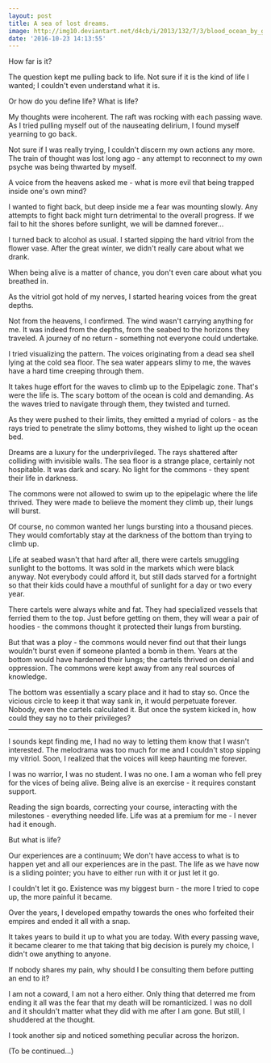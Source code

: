 ```yaml
---
layout: post
title: A sea of lost dreams.
image: http://img10.deviantart.net/d4cb/i/2013/132/7/3/blood_ocean_by_gleeyjdn-d650vil.jpg
date: '2016-10-23 14:13:55'
---
```


How far is it? 

The question kept me pulling back to life. Not sure if it is the kind of life I wanted; I couldn't even understand what it is.

Or how do you define life? What is life?

My thoughts were incoherent. The raft was rocking with each passing wave. As I tried pulling myself out of the nauseating delirium, I found myself yearning to go back.

Not sure if I was really trying, I couldn't discern my own actions any more. The train of thought was lost long ago - any attempt to reconnect to my own psyche was being thwarted by myself.

A voice from the heavens asked me - what is more evil that being trapped inside one's own mind?

I wanted to fight back, but deep inside me a fear was mounting slowly. Any attempts to fight back might turn detrimental to the overall progress. If we fail to hit the shores before sunlight, we will be damned forever...

I turned back to alcohol as usual. I started sipping the hard vitriol from the flower vase. After the great winter, we didn't really care about what we drank. 

When being alive is a matter of chance, you don't even care about what you breathed in.

As the vitriol got hold of my nerves, I started hearing voices from the great depths.

Not from the heavens, I confirmed. The wind wasn't carrying anything for me. It was indeed from the depths, from the seabed to the horizons they traveled. A journey of no return - something not everyone could undertake.

I tried visualizing the pattern. The voices originating from a dead sea shell lying at the cold sea floor. The sea water appears slimy to me, the waves have a hard time creeping through them.

It takes huge effort for the waves to climb up to the Epipelagic zone. That's were the life is. The scary bottom of the ocean is cold and demanding. As the waves tried to navigate through them, they twisted and turned. 

As they were pushed to their limits, they emitted a myriad of colors - as the rays tried to penetrate the slimy bottoms, they wished to light up the ocean bed.

Dreams are a luxury for the underprivileged. The rays shattered after colliding with invisible walls. The sea floor is a strange place, certainly not hospitable. It was dark and scary. No light for the commons - they spent their life in darkness.

The commons were not allowed to swim up to the epipelagic where the life thrived. They were made to believe the moment they climb up, their lungs will burst.

Of course, no common wanted her lungs bursting into a thousand pieces. They would comfortably stay at the darkness of the bottom than trying to climb up. 

Life at seabed wasn't that hard after all, there were cartels smuggling sunlight to the bottoms. It was sold in the markets which were black anyway. Not everybody could afford it, but still dads starved for a fortnight so that their kids could have a mouthful of sunlight for a day or two every year.

There cartels were always white and fat. They had specialized vessels that ferried them to the top. Just before getting on them, they will wear a pair of hoodies - the commons thought it protected their lungs from bursting.

But that was a ploy - the commons would never find out that their lungs wouldn't burst even if someone planted a bomb in them. Years at the bottom would have hardened their lungs; the cartels thrived on denial and oppression. The commons were kept away from any real sources of knowledge.

The bottom was essentially a scary place and it had to stay so. Once the vicious circle to keep it that way sank in, it would perpetuate forever. Nobody, even the cartels calculated it. But once the system kicked in, how could they say no to their privileges?

<hr>

I sounds kept finding me, I had no way to letting them know that I wasn't interested. The melodrama was too much for me and I couldn't stop sipping my vitriol. Soon, I realized that the voices will keep haunting me forever.

I was no warrior, I was no student. I was no one. I am a woman who fell prey for the vices of being alive. Being alive is an exercise - it requires constant support.

Reading the sign boards, correcting your course, interacting with the milestones - everything needed life. Life was at a premium for me - I never had it enough.

But what is life?

Our experiences are a continuum; We don't have access to what is to happen yet and all our experiences are in the past. The life as we have now is a sliding pointer; you have to either run with it or just let it go.

I couldn't let it go. Existence was my biggest burn - the more I tried to cope up, the more painful it became.

Over the years, I developed empathy towards the ones who forfeited their empires and ended it all with a snap. 

It takes years to build it up to what you are today. With every passing wave, it became clearer to me that taking that big decision is purely my choice, I didn't owe anything to anyone.

If nobody shares my pain, why should I be consulting them before putting an end to it?

I am not a coward, I am not a hero either. Only thing that deterred me from ending it all was the fear that my death will be romanticized. I was no doll and it shouldn't matter what they did with me after I am gone. But still, I shuddered at the thought. 

I took another sip and noticed something peculiar across the horizon.

(To be continued...)